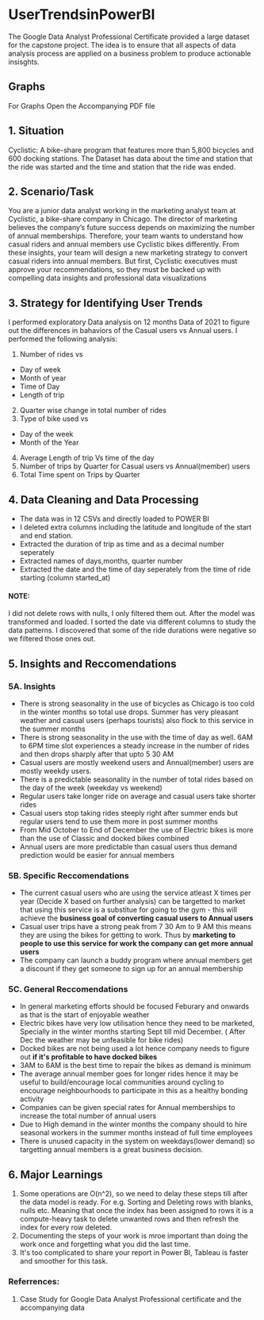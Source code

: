 # UserTrendsinPowerBI

The Google Data Analyst Professional Certificate provided a large dataset for the capstone project. The idea is to ensure that all aspects of data analysis process are applied on a business problem to produce actionable insisghts.

## Graphs
For Graphs Open the Accompanying PDF file

## 1. Situation
Cyclistic: A bike-share program that features more than 5,800 bicycles and 600 docking stations. The Dataset has data about the time and station that the ride was started and the time and station that the ride was ended. 
## 2. Scenario/Task
You are a junior data analyst working in the marketing analyst team at Cyclistic, a bike-share company in Chicago. The director
of marketing believes the company’s future success depends on maximizing the number of annual memberships. Therefore,
your team wants to understand how casual riders and annual members use Cyclistic bikes differently. From these insights,
your team will design a new marketing strategy to convert casual riders into annual members. But first, Cyclistic executives
must approve your recommendations, so they must be backed up with compelling data insights and professional data
visualizations

## 3. Strategy for Identifying User Trends
I performed exploratory Data analysis on 12 months Data of 2021 to figure out the differences in bahaviors of the Casual users vs Annual users.
I performed the following analysis:

1. Number of rides vs
- Day of week
- Month of year
- Time of Day
- Length of trip
2. Quarter wise change in total number of rides
3. Type of bike used vs
- Day of the week
- Month of the Year
4. Average Length of trip Vs time of the day
5. Number of trips by Quarter for Casual users vs Annual(member) users 
6. Total Time spent on Trips by Quarter

## 4. Data Cleaning and Data Processing

- The data was in 12 CSVs and directly loaded to POWER BI
- I deleted extra columns including the latitude and longitude of the start and end station.
- Extracted the duration of trip as time and as a decimal number seperately
- Extracted names of days,months, quarter number
- Extracted the date and the time of day seperately from the time of ride starting (column started_at)

#### NOTE:
I did not delete rows with nulls, I only filtered them out. After the model was transformed and loaded. I sorted the date via different columns to study the data patterns. I discovered that some of the ride durations were negative so we filtered those ones out.

## 5. Insights and Reccomendations

### 5A. Insights
- There is strong seasonality in the use of bicycles as Chicago is too cold in the winter months so total use drops. Summer has very pleasant weather and casual users (perhaps tourists) also flock to this service in the summer months
- There is strong seasonality in the use with the time of day as well. 6AM to 6PM time slot experiences a steady increase in the number of rides and then drops sharply after that upto 5 30 AM
- Casual users are mostly weekend users and Annual(member) users are mostly weekdy users.
- There is a predictable seasonality in the number of total rides based on the day of the week (weekday vs weekend)
- Regular users take longer ride on average and casual users take shorter rides
- Casual users stop taking rides steeply right after summer ends but regular users tend to use them more in post summer months
- From Mid October to End of December the use of Electric bikes is more than the use of Classic and docked bikes combined
- Annual users are more predictable than casual users thus demand prediction would be easier for annual members




###  5B. Specific Reccomendations
- The current casual users who are using the service atleast X times per year (Decide X based on further analysis) can be targetted to market that using this service is a substitue for going to the gym -  this will achieve the **business goal of converting casual users to Annual users** 
- Casual user trips have a strong peak from 7 30 Am to 9 AM this means they are using the bikes for getting to work. Thus by **marketing to people to use this service for work the company can get more annual users** 
- The company can launch a buddy program where annual members get a discount if they get someone to sign up for an annual membership

### 5C. General Reccomendations
- In general marketing efforts should be focused Feburary and onwards as that is the start of enjoyable weather
- Electric bikes have very low utilisation hence they need to be marketed, Specially in the winter months starting Sept till mid December. ( After Dec the weather may be unfeasible for bike rides)
- Docked bikes are not being used a lot hence company needs to figure out **if it's profitable to have docked bikes**
- 3AM to 6AM is the best time to repair the bikes as demand is minimum
- The average annual member goes for longer rides hence it may be useful to build/encourage local communities around cycling to encourage neighbourhoods to participate in this as a healthy bonding activity
- Companies can be given special rates for Annual memberships to increase the total number of annual users
- Due to High demand in the winter months the company should to hire seasonal workers in the summer months instead of full time employees
- There is unused capacity in the system on weekdays(lower demand) so targetting annual members is a great business decision.

## 6. Major Learnings
1. Some operations are O(n^2), so we need to delay these steps till after the data model is ready. For e.g. Sorting and Deleting rows with blanks, nulls etc.  Meaning that once the index has been assigned to rows it is a compute-heavy task to delete unwanted rows and then refresh the index for every row deleted.
2. Documenting the steps of your work is mroe important than doing the work once and forgetting what you did the last time.
3. It's too complicated to share your report in Power BI, Tableau is faster and smoother for this task.


### Referrences: 
1. Case Study for Google Data Analyst Professional certificate and the accompanying data

